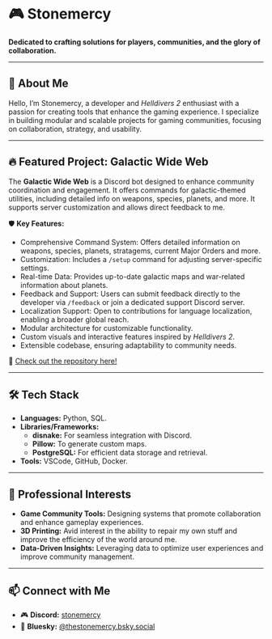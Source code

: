 # 🎮 Stonemercy  

**Dedicated to crafting solutions for players, communities, and the glory of collaboration.**  

---  

## 👾 About Me  
Hello, I’m Stonemercy, a developer and *Helldivers 2* enthusiast with a passion for creating tools that enhance the gaming experience.
I specialize in building modular and scalable projects for gaming communities, focusing on collaboration, strategy, and usability.

---  

## 🔥 Featured Project: Galactic Wide Web  
The **Galactic Wide Web** is a Discord bot designed to enhance community coordination and engagement.
It offers commands for galactic-themed utilities, including detailed info on weapons, species, planets, and more.
It supports server customization and allows direct feedback to me.

🛡️ **Key Features:**  
- Comprehensive Command System: Offers detailed information on weapons, species, planets, stratagems, current Major Orders and more.
- Customization: Includes a `/setup` command for adjusting server-specific settings.
- Real-time Data: Provides up-to-date galactic maps and war-related information about planets.
- Feedback and Support: Users can submit feedback directly to the developer via `/feedback` or join a dedicated support Discord server.
- Localization Support: Open to contributions for language localization, enabling a broader global reach.
- Modular architecture for customizable functionality. 
- Custom visuals and interactive features inspired by *Helldivers 2*.
- Extensible codebase, ensuring adaptability to community needs.

🔗 [Check out the repository here!](https://github.com/Stonemercy/Galactic-Wide-Web)  

---  

## 🛠️ Tech Stack  
- **Languages:** Python, SQL.  
- **Libraries/Frameworks:**  
  - **disnake:** For seamless integration with Discord.  
  - **Pillow:** To generate custom maps.  
  - **PostgreSQL:** For efficient data storage and retrieval.  
- **Tools:** VSCode, GitHub, Docker.  

---  

## 🌟 Professional Interests  
- **Game Community Tools:** Designing systems that promote collaboration and enhance gameplay experiences.  
- **3D Printing:** Avid interest in the ability to repair my own stuff and improve the efficiency of the world around me.  
- **Data-Driven Insights:** Leveraging data to optimize user experiences and improve community management.  

---  

## 📫 Connect with Me  
- 🎮 **Discord:** [stonemercy](https://discord.gg/Z8Ae5H5DjZ)
- 🦋 **Bluesky:** [@thestonemercy.bsky.social](https://bsky.app/profile/thestonemercy.bsky.social)  


